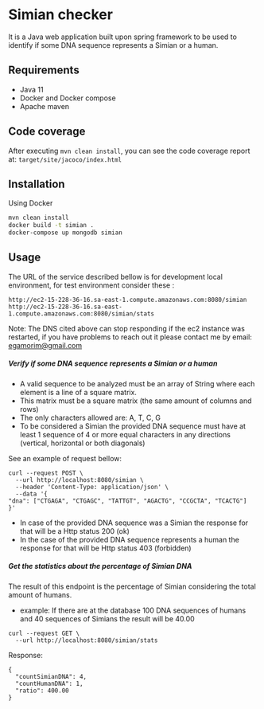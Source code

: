 # Simian checker

It is a Java web application built upon spring framework to be used to identify if some DNA sequence represents a Simian or a human.

## Requirements
- Java 11
- Docker and Docker compose
- Apache maven

## Code coverage
After executing `mvn clean install`, you can see the code coverage report at: `target/site/jacoco/index.html`
## Installation

Using Docker

```bash
mvn clean install
docker build -t simian .
docker-compose up mongodb simian
```
## Usage
The URL of the service described bellow is for development local environment, 
for test environment consider these : 
```
http://ec2-15-228-36-16.sa-east-1.compute.amazonaws.com:8080/simian
http://ec2-15-228-36-16.sa-east-1.compute.amazonaws.com:8080/simian/stats
```
Note: The DNS cited above can stop responding if the ec2 instance was restarted,
if you have problems to reach out it please contact me by email: egamorim@gmail.com
 
##### Verify if some DNA sequence represents a Simian or a human
- A valid sequence to be analyzed must be an array of String where each 
element is a line of a square matrix.
- This matrix must be a square matrix (the same amount of columns and rows)
- The only characters allowed are: A, T, C, G
- To be considered a Simian the provided DNA sequence must have 
at least 1 sequence of 4 or more equal characters in any directions 
(vertical, horizontal or both diagonals) 

See an example of request bellow:
```
curl --request POST \
  --url http://localhost:8080/simian \
  --header 'Content-Type: application/json' \
  --data '{
"dna": ["CTGAGA", "CTGAGC", "TATTGT", "AGACTG", "CCGCTA", "TCACTG"]
}'
```
- In case of the provided DNA sequence was a Simian the response for that will 
be a Http status 200 (ok)
- In the case of the provided DNA sequence represents a human 
the response for that will be Http status 403 (forbidden)

##### Get the statistics about the percentage of Simian DNA

The result of this endpoint is the percentage of Simian considering the 
total amount of humans.
- example: If there are at the database 100 DNA sequences of humans and 40 sequences of Simians the result will be 40.00

```
curl --request GET \
  --url http://localhost:8080/simian/stats
```

Response:
```
{
  "countSimianDNA": 4,
  "countHumanDNA": 1,
  "ratio": 400.00
}
```